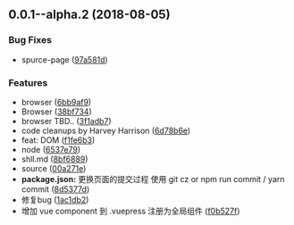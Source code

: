 <a name="0.0.1--alpha.2"></a>
## 0.0.1--alpha.2 (2018-08-05)


### Bug Fixes

* spurce-page ([97a581d](https://github.com/AyAmeng/magic-wpress/commit/97a581d))


### Features

* browser ([6bb9af9](https://github.com/AyAmeng/magic-wpress/commit/6bb9af9))
* Browser ([38bf734](https://github.com/AyAmeng/magic-wpress/commit/38bf734))
* browser TBD.. ([3f1adb7](https://github.com/AyAmeng/magic-wpress/commit/3f1adb7))
* code cleanups by Harvey Harrison ([6d78b6e](https://github.com/AyAmeng/magic-wpress/commit/6d78b6e))
* feat: DOM ([f1fe6b3](https://github.com/AyAmeng/magic-wpress/commit/f1fe6b3))
* node ([6537e79](https://github.com/AyAmeng/magic-wpress/commit/6537e79))
* shll.md ([8bf6889](https://github.com/AyAmeng/magic-wpress/commit/8bf6889))
* source ([00a271e](https://github.com/AyAmeng/magic-wpress/commit/00a271e))
* **package.json:** 更换页面的提交过程 使用 git cz or npm run commit / yarn  commit ([8d5377d](https://github.com/AyAmeng/magic-wpress/commit/8d5377d))
* 修复bug ([1ac1db2](https://github.com/AyAmeng/magic-wpress/commit/1ac1db2))
* 增加 vue component 到 .vuepress 注册为全局组件 ([f0b527f](https://github.com/AyAmeng/magic-wpress/commit/f0b527f))



